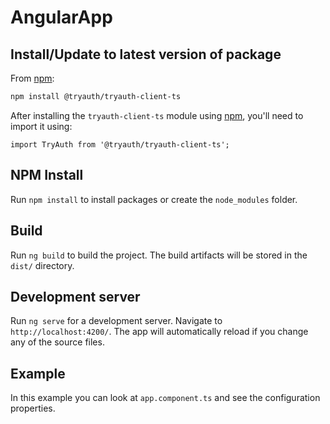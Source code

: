 # AngularApp

## Install/Update to latest version of package

From [npm](https://npmjs.org):

```sh
npm install @tryauth/tryauth-client-ts
```

After installing the `tryauth-client-ts` module using [npm](https://npmjs.org), you'll need to import it using:

```
import TryAuth from '@tryauth/tryauth-client-ts';
```

## NPM Install

Run `npm install` to install packages or create the `node_modules` folder.


## Build

Run `ng build` to build the project. The build artifacts will be stored in the `dist/` directory.

## Development server

Run `ng serve` for a development server. Navigate to `http://localhost:4200/`. The app will automatically reload if you change any of the source files.

## Example

In this example you can look at `app.component.ts` and see the configuration properties.